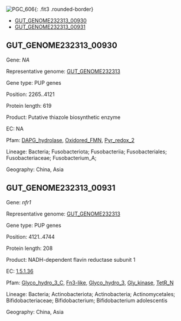 ![PGC_606](../static/images/Clusters_figure/PGC_606.jpg){: .fit3 .rounded-border}

<ul id="myTab" class="nav nav-tabs">
  <li class="active">
        <a href="#tab1" data-toggle="tab">GUT_GENOME232313_00930</a>
  </li>
<li><a href="#tab2" data-toggle="tab">GUT_GENOME232313_00931</a></li>
</ul>

<div id="myTabContent" class="tab-content">
  <div class="tab-pane fade in active" id="tab1">

<h2 id="GUT_GENOME232313_00930">GUT_GENOME232313_00930</h2>
<p>Gene: <em>NA</em>
<p>Representative genome: <a href="https://www.ebi.ac.uk/metagenomics/genomes/MGYG-HGUT-03333">GUT_GENOME232313</a></p>
<p>Gene type: PUP genes</p>
<p>Position: 2265..4121</p>
<p>Protein length: 619</p>
<p>Product: Putative thiazole biosynthetic enzyme</p>
<p>EC: NA</p>
<p>Pfam: <a href="http://pfam.xfam.org/family/DAPG_hydrolase">DAPG_hydrolase</a>, <a href="http://pfam.xfam.org/family/Oxidored_FMN">Oxidored_FMN</a>, <a href="http://pfam.xfam.org/family/Pyr_redox_2">Pyr_redox_2</a></p>
<p>Lineage: Bacteria; Fusobacteriota; Fusobacteriia; Fusobacteriales; Fusobacteriaceae; Fusobacterium_A; </p>
<p>Geography: China, Asia</p>
  </div>

  <div class="tab-pane fade" id="tab2">

<h2 id="GUT_GENOME232313_00931">GUT_GENOME232313_00931</h2>
<p>Gene: <em>nfr1</em></p>
<p>Representative genome: <a href="https://www.ebi.ac.uk/metagenomics/genomes/MGYG-HGUT-02395">GUT_GENOME232313</a></p>
<p>Gene type: PUP genes</p>
<p>Position: 4121..4744</p>
<p>Protein length: 208</p>
<p>Product: NADH-dependent flavin reductase subunit 1</p>
<p>EC: <a href="https://www.brenda-enzymes.org/enzyme.php?ecno=1.5.1.36">1.5.1.36</a></p>
<p>Pfam: <a href="http://pfam.xfam.org/family/Glyco_hydro_3_C">Glyco_hydro_3_C</a>, <a href="http://pfam.xfam.org/family/Fn3-like">Fn3-like</a>, <a href="http://pfam.xfam.org/family/Glyco_hydro_3">Glyco_hydro_3</a>, <a href="http://pfam.xfam.org/family/Gly_kinase">Gly_kinase</a>, <a href="http://pfam.xfam.org/family/TetR_N">TetR_N</a></p>
<p>Lineage: Bacteria; Actinobacteriota; Actinobacteria; Actinomycetales; Bifidobacteriaceae; Bifidobacterium; Bifidobacterium adolescentis</p>
<p>Geography: China, Asia</p>

  </div>
</div>
